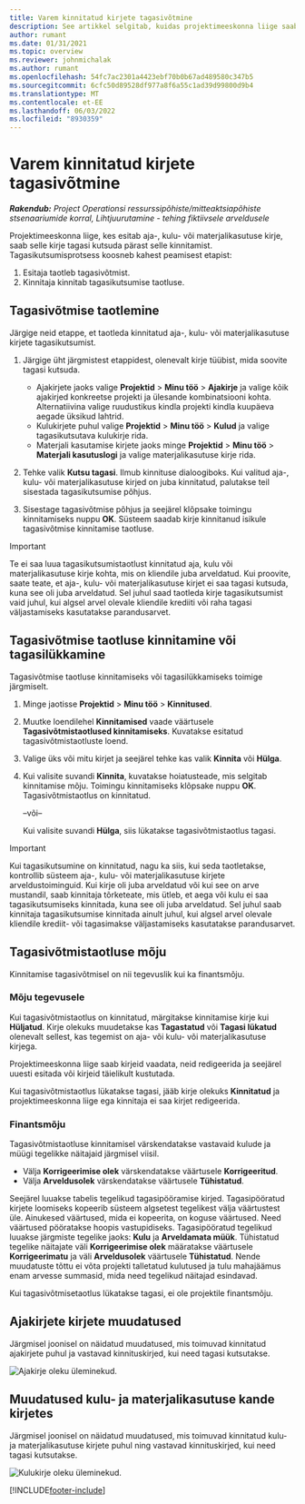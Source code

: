 ```yaml
---
title: Varem kinnitatud kirjete tagasivõtmine
description: See artikkel selgitab, kuidas projektimeeskonna liige saab taotleda varem esitatud ja kinnitatud aja-, kulu- ja materjalikasutuse kirjete tagasivõtmist ning kuidas projektijuht saab tagasikutsumise taotlusi kinnitada või tagasi lükata.
author: rumant
ms.date: 01/31/2021
ms.topic: overview
ms.reviewer: johnmichalak
ms.author: rumant
ms.openlocfilehash: 54fc7ac2301a4423ebf70b0b67ad489580c347b5
ms.sourcegitcommit: 6cfc50d89528df977a8f6a55c1ad39d99800d9b4
ms.translationtype: MT
ms.contentlocale: et-EE
ms.lasthandoff: 06/03/2022
ms.locfileid: "8930359"
---
```

# <a name="recall-previously-approved-entries"></a>Varem kinnitatud kirjete tagasivõtmine

_**Rakendub:** Project Operationsi ressurssipõhiste/mitteaktsiapõhiste stsenaariumide korral,  Lihtjuurutamine - tehing fiktiivsele arveldusele_

Projektimeeskonna liige, kes esitab aja-, kulu- või materjalikasutuse kirje, saab selle kirje tagasi kutsuda pärast selle kinnitamist. Tagasikutsumisprotsess koosneb kahest peamisest etapist:

1. Esitaja taotleb tagasivõtmist.
2. Kinnitaja kinnitab tagasikutsumise taotluse.

## <a name="request-a-recall"></a>Tagasivõtmise taotlemine

Järgige neid etappe, et taotleda kinnitatud aja-, kulu- või materjalikasutuse kirjete tagasikutsumist.

1. Järgige üht järgmistest etappidest, olenevalt kirje tüübist, mida soovite tagasi kutsuda.

    - Ajakirjete jaoks valige **Projektid** \> **Minu töö** \> **Ajakirje** ja valige kõik ajakirjed konkreetse projekti ja ülesande kombinatsiooni kohta. Alternatiivina valige ruudustikus kindla projekti kindla kuupäeva aegade üksikud lahtrid.
    - Kulukirjete puhul valige **Projektid** \> **Minu töö** \> **Kulud** ja valige tagasikutsutava kulukirje rida.
    - Materjali kasutamise kirjete jaoks minge **Projektid** \> **Minu töö** \> **Materjali kasutuslogi** ja valige materjalikasutuse kirje rida.

2. Tehke valik **Kutsu tagasi**. Ilmub kinnituse dialoogiboks. Kui valitud aja-, kulu- või materjalikasutuse kirjed on juba kinnitatud, palutakse teil sisestada tagasikutsumise põhjus.
3. Sisestage tagasivõtmise põhjus ja seejärel klõpsake toimingu kinnitamiseks nuppu **OK**. Süsteem saadab kirje kinnitanud isikule tagasivõtmise kinnitamise taotluse.

> [!IMPORTANT]
> Te ei saa luua tagasikutsumistaotlust kinnitatud aja, kulu või materjalikasutuse kirje kohta, mis on kliendile juba arveldatud. Kui proovite, saate teate, et aja-, kulu- või materjalikasutuse kirjet ei saa tagasi kutsuda, kuna see oli juba arveldatud. Sel juhul saad taotleda kirje tagasikutsumist vaid juhul, kui algsel arvel olevale kliendile krediiti või raha tagasi väljastamiseks kasutatakse parandusarvet.

## <a name="approve-or-reject-a-recall-request"></a>Tagasivõtmise taotluse kinnitamine või tagasilükkamine

Tagasivõtmise taotluse kinnitamiseks või tagasilükkamiseks toimige järgmiselt.

1. Minge jaotisse **Projektid** \> **Minu töö** \> **Kinnitused**.
2. Muutke loendilehel **Kinnitamised** vaade väärtusele **Tagasivõtmistaotlused kinnitamiseks**. Kuvatakse esitatud tagasivõtmistaotluste loend.
3. Valige üks või mitu kirjet ja seejärel tehke kas valik **Kinnita** või **Hülga**.
4. Kui valisite suvandi **Kinnita**, kuvatakse hoiatusteade, mis selgitab kinnitamise mõju. Toimingu kinnitamiseks klõpsake nuppu **OK**. Tagasivõtmistaotlus on kinnitatud.

    –või–

    Kui valisite suvandi **Hülga**, siis lükatakse tagasivõtmistaotlus tagasi.

> [!IMPORTANT]
> Kui tagasikutsumine on kinnitatud, nagu ka siis, kui seda taotletakse, kontrollib süsteem aja-, kulu- või materjalikasutuse kirjete arveldustoiminguid. Kui kirje oli juba arveldatud või kui see on arve mustandil, saab kinnitaja tõrketeate, mis ütleb, et aega või kulu ei saa tagasikutsumiseks kinnitada, kuna see oli juba arveldatud. Sel juhul saab kinnitaja tagasikutsumise kinnitada ainult juhul, kui algsel arvel olevale kliendile krediit- või tagasimakse väljastamiseks kasutatakse parandusarvet.

## <a name="impact-of-a-recall-request"></a>Tagasivõtmistaotluse mõju

Kinnitamise tagasivõtmisel on nii tegevuslik kui ka finantsmõju.

### <a name="operational-impact"></a>Mõju tegevusele

Kui tagasivõtmistaotlus on kinnitatud, märgitakse kinnitamise kirje kui **Hüljatud**. Kirje olekuks muudetakse kas **Tagastatud** või **Tagasi lükatud** olenevalt sellest, kas tegemist on aja- või kulu- või materjalikasutuse kirjega.

Projektimeeskonna liige saab kirjeid vaadata, neid redigeerida ja seejärel uuesti esitada või kirjeid täielikult kustutada.

Kui tagasivõtmistaotlus lükatakse tagasi, jääb kirje olekuks **Kinnitatud** ja projektimeeskonna liige ega kinnitaja ei saa kirjet redigeerida.

### <a name="financial-impact"></a>Finantsmõju

Tagasivõtmistaotluse kinnitamisel värskendatakse vastavaid kulude ja müügi tegelikke näitajaid järgmisel viisil.

- Välja **Korrigeerimise olek** värskendatakse väärtusele **Korrigeeritud**.
- Välja **Arveldusolek** värskendatakse väärtusele **Tühistatud**.

Seejärel luuakse tabelis tegelikud tagasipööramise kirjed. Tagasipööratud kirjete loomiseks kopeerib süsteem algsetest tegelikest välja väärtustest üle. Ainukesed väärtused, mida ei kopeerita, on koguse väärtused. Need väärtused pööratakse hoopis vastupidiseks. Tagasipööratud tegelikud luuakse järgmiste tegelike jaoks: **Kulu** ja **Arveldamata müük**. Tühistatud tegelike näitajate väli **Korrigeerimise olek** määratakse väärtusele **Korrigeerimatu** ja väli **Arveldusolek** väärtusele **Tühistatud**. Nende muudatuste tõttu ei võta projekti talletatud kulutused ja tulu mahajäämus enam arvesse summasid, mida need tegelikud näitajad esindavad.

Kui tagasivõtmisetaotlus lükatakse tagasi, ei ole projektile finantsmõju.

## <a name="changes-to-time-entry-records"></a>Ajakirjete kirjete muudatused

Järgmisel joonisel on näidatud muudatused, mis toimuvad kinnitatud ajakirjete puhul ja vastavad kinnituskirjed, kui need tagasi kutsutakse.

![Ajakirje oleku üleminekud.](media/TimeEntryStateTransitions.png)

## <a name="changes-to-expense-and-material-usage-entry-records"></a>Muudatused kulu- ja materjalikasutuse kande kirjetes

Järgmisel joonisel on näidatud muudatused, mis toimuvad kinnitatud kulu- ja materjalikasutuse kirjete puhul ning vastavad kinnituskirjed, kui need tagasi kutsutakse.

![Kulukirje oleku üleminekud.](media/ExpenseEntryStateTransitions.png)

[!INCLUDE[footer-include](../includes/footer-banner.md)]
